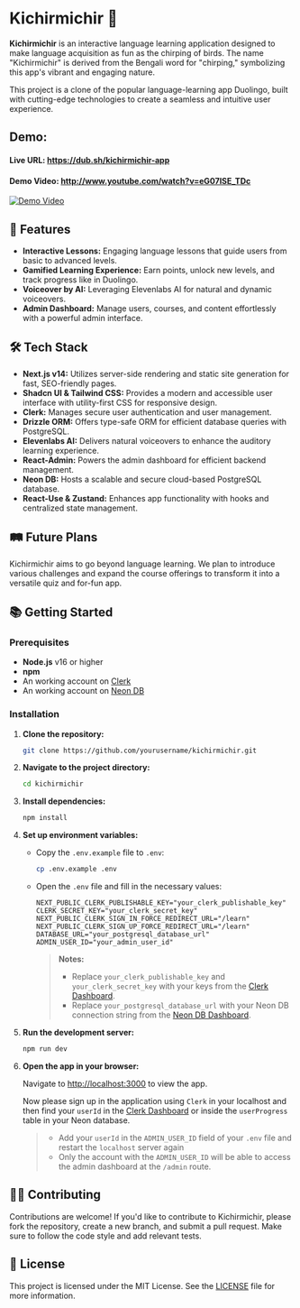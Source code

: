 # Kichirmichir 🦜

**Kichirmichir** is an interactive language learning application designed to make language acquisition as fun as the chirping of birds. The name "Kichirmichir" is derived from the Bengali word for "chirping," symbolizing this app's vibrant and engaging nature.

This project is a clone of the popular language-learning app Duolingo, built with cutting-edge technologies to create a seamless and intuitive user experience.

## Demo:

#### Live URL: https://dub.sh/kichirmichir-app

#### Demo Video: http://www.youtube.com/watch?v=eG07ISE_TDc

[![Demo Video](http://img.youtube.com/vi/eG07ISE_TDc/0.jpg)](http://www.youtube.com/watch?v=eG07ISE_TDc "Demo")

## 🚀 Features

- **Interactive Lessons:** Engaging language lessons that guide users from basic to advanced levels.
- **Gamified Learning Experience:** Earn points, unlock new levels, and track progress like in Duolingo.
- **Voiceover by AI:** Leveraging Elevenlabs AI for natural and dynamic voiceovers.
- **Admin Dashboard:** Manage users, courses, and content effortlessly with a powerful admin interface.

## 🛠 Tech Stack

- **Next.js v14:** Utilizes server-side rendering and static site generation for fast, SEO-friendly pages.
- **Shadcn UI & Tailwind CSS:** Provides a modern and accessible user interface with utility-first CSS for responsive design.
- **Clerk:** Manages secure user authentication and user management.
- **Drizzle ORM:** Offers type-safe ORM for efficient database queries with PostgreSQL.
- **Elevenlabs AI:** Delivers natural voiceovers to enhance the auditory learning experience.
- **React-Admin:** Powers the admin dashboard for efficient backend management.
- **Neon DB:** Hosts a scalable and secure cloud-based PostgreSQL database.
- **React-Use & Zustand:** Enhances app functionality with hooks and centralized state management.

## 🛤 Future Plans

Kichirmichir aims to go beyond language learning. We plan to introduce various challenges and expand the course offerings to transform it into a versatile quiz and for-fun app.

## 📚 Getting Started

### Prerequisites

- **Node.js** v16 or higher
- **npm**
- An working account on [Clerk](https://clerk.dev)
- An working account on [Neon DB](https://neon.tech)

### Installation

1. **Clone the repository:**

    ```bash
    git clone https://github.com/yourusername/kichirmichir.git
    ```

2. **Navigate to the project directory:**

    ```bash
    cd kichirmichir
    ```

3. **Install dependencies:**

    ```bash
    npm install
    ```

4. **Set up environment variables:**

    - Copy the `.env.example` file to `.env`:

        ```bash
        cp .env.example .env
        ```

    - Open the `.env` file and fill in the necessary values:

        ```env
        NEXT_PUBLIC_CLERK_PUBLISHABLE_KEY="your_clerk_publishable_key"
        CLERK_SECRET_KEY="your_clerk_secret_key"
        NEXT_PUBLIC_CLERK_SIGN_IN_FORCE_REDIRECT_URL="/learn"
        NEXT_PUBLIC_CLERK_SIGN_UP_FORCE_REDIRECT_URL="/learn"
        DATABASE_URL="your_postgresql_database_url"
        ADMIN_USER_ID="your_admin_user_id"
        ```

        > **Notes:**
        >
        > - Replace `your_clerk_publishable_key` and `your_clerk_secret_key` with your keys from the [Clerk Dashboard](https://dashboard.clerk.dev/).
        > - Replace `your_postgresql_database_url` with your Neon DB connection string from the [Neon DB Dashboard](https://console.neon.tech/).

5. **Run the development server:**

    ```bash
    npm run dev
    ```

6. **Open the app in your browser:**

    Navigate to [http://localhost:3000](http://localhost:3000) to view the app.

      Now please sign up in the application using `Clerk` in your localhost and then find your `userId` in the [Clerk Dashboard](https://dashboard.clerk.dev/) or inside the `userProgress` table in your Neon database. 
  
    > - Add your `userId` in the `ADMIN_USER_ID` field of your `.env` file and restart the `localhost` server again
    > - Only the account with the `ADMIN_USER_ID` will be able to access the admin dashboard at the `/admin` route.


## 🧑‍💻 Contributing

Contributions are welcome! If you'd like to contribute to Kichirmichir, please fork the repository, create a new branch, and submit a pull request. Make sure to follow the code style and add relevant tests.

## 📝 License

This project is licensed under the MIT License. See the [LICENSE](LICENSE) file for more information.

